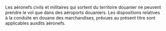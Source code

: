 Les aéronefs civils et militaires qui sortent du
territoire douanier ne peuvent prendre le vol que dans des aéroports
douaniers.
Les dispositions relatives à la conduite en douane des marchandises,
prévues au présent titre sont applicables auxdits aéronefs.
